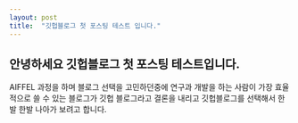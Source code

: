 ```yaml
---
layout: post
title:  "깃헙블로그 첫 포스팅 테스트 입니다."
---
```



## 안녕하세요 깃헙블로그 첫 포스팅 테스트입니다.
AIFFEL 과정을 하며 블로그 선택을 고민하던중에
연구과 개발을 하는 사람이 가장 효율적으로 쓸 수 있는 블로그가 
깃헙 블로그라고 결론을 내리고 
깃헙블로그를 선택해서 한발 한발 나아가 보려고 합니다.
